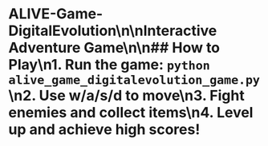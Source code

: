 # ALIVE-Game-DigitalEvolution\n\nInteractive Adventure Game\n\n## How to Play\n1. Run the game: `python alive_game_digitalevolution_game.py`\n2. Use w/a/s/d to move\n3. Fight enemies and collect items\n4. Level up and achieve high scores!